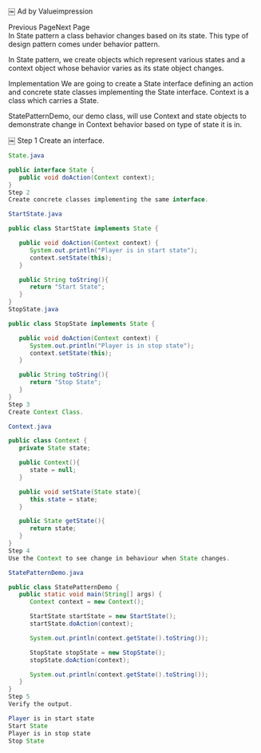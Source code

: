 ￼
Ad by Valueimpression

 Previous PageNext Page  
In State pattern a class behavior changes based on its state. This type of design pattern comes under behavior pattern.

In State pattern, we create objects which represent various states and a context object whose behavior varies as its state object changes.

Implementation
We are going to create a State interface defining an action and concrete state classes implementing the State interface. Context is a class which carries a State.

StatePatternDemo, our demo class, will use Context and state objects to demonstrate change in Context behavior based on type of state it is in.

￼
Step 1
Create an interface.
```java
State.java

public interface State {
   public void doAction(Context context);
}
Step 2
Create concrete classes implementing the same interface.

StartState.java

public class StartState implements State {

   public void doAction(Context context) {
      System.out.println("Player is in start state");
      context.setState(this);	
   }

   public String toString(){
      return "Start State";
   }
}
StopState.java

public class StopState implements State {

   public void doAction(Context context) {
      System.out.println("Player is in stop state");
      context.setState(this);	
   }

   public String toString(){
      return "Stop State";
   }
}
Step 3
Create Context Class.

Context.java

public class Context {
   private State state;

   public Context(){
      state = null;
   }

   public void setState(State state){
      this.state = state;		
   }

   public State getState(){
      return state;
   }
}
Step 4
Use the Context to see change in behaviour when State changes.

StatePatternDemo.java

public class StatePatternDemo {
   public static void main(String[] args) {
      Context context = new Context();

      StartState startState = new StartState();
      startState.doAction(context);

      System.out.println(context.getState().toString());

      StopState stopState = new StopState();
      stopState.doAction(context);

      System.out.println(context.getState().toString());
   }
}
Step 5
Verify the output.

Player is in start state
Start State
Player is in stop state
Stop State